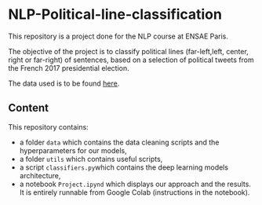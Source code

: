 # NLP-Political-line-classification
This repository is a project done for the NLP course at ENSAE Paris. 

The objective of the project is to classify political lines (far-left,left, center, right or far-right) of sentences, based on a selection of political tweets from the French 2017 presidential election.

The data used is to be found [here](https://dataverse.harvard.edu/dataset.xhtml?persistentId=doi%3A10.7910%2FDVN%2F6739SP).

## Content
This repository contains: 

- a folder ```data``` which contains the data cleaning scripts and the hyperparameters for our models,
- a folder ```utils``` which contains useful scripts,
- a script ```classifiers.py```which contains the deep learning models architecture,
- a notebook ```Project.ipynd``` which displays our approach and the results. It is entirely runnable from Google Colab (instructions in the notebook).


